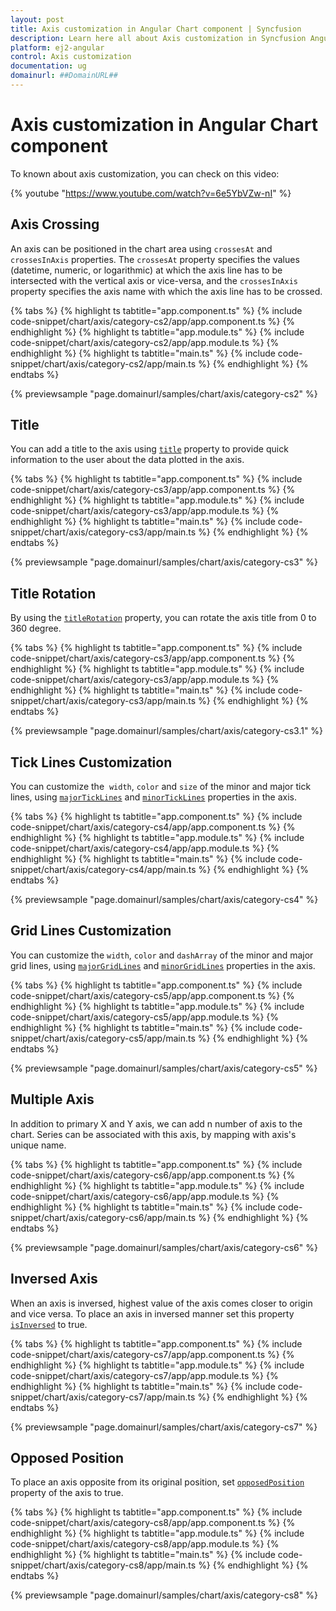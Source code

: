 ```yaml
---
layout: post
title: Axis customization in Angular Chart component | Syncfusion
description: Learn here all about Axis customization in Syncfusion Angular Chart component of Syncfusion Essential JS 2 and more.
platform: ej2-angular
control: Axis customization 
documentation: ug
domainurl: ##DomainURL##
---
```


# Axis customization in Angular Chart component

To known about axis customization, you can check on this video:

{% youtube "https://www.youtube.com/watch?v=6e5YbVZw-nI" %}

## Axis Crossing

An axis can be positioned in the chart area using `crossesAt` and `crossesInAxis` properties. The `crossesAt` property specifies the values (datetime, numeric, or logarithmic) at which the axis line has to be intersected with the vertical axis or vice-versa, and the `crossesInAxis` property specifies the axis name with which the axis line has to be crossed.

{% tabs %}
{% highlight ts tabtitle="app.component.ts" %}
{% include code-snippet/chart/axis/category-cs2/app/app.component.ts %}
{% endhighlight %}
{% highlight ts tabtitle="app.module.ts" %}
{% include code-snippet/chart/axis/category-cs2/app/app.module.ts %}
{% endhighlight %}
{% highlight ts tabtitle="main.ts" %}
{% include code-snippet/chart/axis/category-cs2/app/main.ts %}
{% endhighlight %}
{% endtabs %}
  
{% previewsample "page.domainurl/samples/chart/axis/category-cs2" %}

## Title

You can add a title to the axis using [`title`](https://ej2.syncfusion.com/angular/documentation/api/chart/axisDirective/#title) property to provide quick information to the user about the data plotted in the axis.

{% tabs %}
{% highlight ts tabtitle="app.component.ts" %}
{% include code-snippet/chart/axis/category-cs3/app/app.component.ts %}
{% endhighlight %}
{% highlight ts tabtitle="app.module.ts" %}
{% include code-snippet/chart/axis/category-cs3/app/app.module.ts %}
{% endhighlight %}
{% highlight ts tabtitle="main.ts" %}
{% include code-snippet/chart/axis/category-cs3/app/main.ts %}
{% endhighlight %}
{% endtabs %}
  
{% previewsample "page.domainurl/samples/chart/axis/category-cs3" %}

## Title Rotation

By using the [`titleRotation`](https://ej2.syncfusion.com/angular/documentation/api/chart/axis/#titlerotation) property, you can rotate the axis title from 0 to 360 degree.

{% tabs %}
{% highlight ts tabtitle="app.component.ts" %}
{% include code-snippet/chart/axis/category-cs3/app/app.component.ts %}
{% endhighlight %}
{% highlight ts tabtitle="app.module.ts" %}
{% include code-snippet/chart/axis/category-cs3/app/app.module.ts %}
{% endhighlight %}
{% highlight ts tabtitle="main.ts" %}
{% include code-snippet/chart/axis/category-cs3/app/main.ts %}
{% endhighlight %}
{% endtabs %}
  
{% previewsample "page.domainurl/samples/chart/axis/category-cs3.1" %}

## Tick Lines Customization

You can customize the  `width`, `color` and `size` of the minor and major tick lines, using [`majorTickLines`](https://ej2.syncfusion.com/angular/documentation/api/chart/axisModel/#majorticklines) and [`minorTickLines`](https://ej2.syncfusion.com/angular/documentation/api/chart/axisModel/#minorticklines) properties in the axis.

{% tabs %}
{% highlight ts tabtitle="app.component.ts" %}
{% include code-snippet/chart/axis/category-cs4/app/app.component.ts %}
{% endhighlight %}
{% highlight ts tabtitle="app.module.ts" %}
{% include code-snippet/chart/axis/category-cs4/app/app.module.ts %}
{% endhighlight %}
{% highlight ts tabtitle="main.ts" %}
{% include code-snippet/chart/axis/category-cs4/app/main.ts %}
{% endhighlight %}
{% endtabs %}
  
{% previewsample "page.domainurl/samples/chart/axis/category-cs4" %}

## Grid Lines Customization

You can customize the `width`, `color` and `dashArray` of the minor and major grid lines, using [`majorGridLines`](https://ej2.syncfusion.com/angular/documentation/api/chart/axisModel/#majorgridlines) and [`minorGridLines`](https://ej2.syncfusion.com/angular/documentation/api/chart/axisModel/#minorgridlines) properties in the axis.

{% tabs %}
{% highlight ts tabtitle="app.component.ts" %}
{% include code-snippet/chart/axis/category-cs5/app/app.component.ts %}
{% endhighlight %}
{% highlight ts tabtitle="app.module.ts" %}
{% include code-snippet/chart/axis/category-cs5/app/app.module.ts %}
{% endhighlight %}
{% highlight ts tabtitle="main.ts" %}
{% include code-snippet/chart/axis/category-cs5/app/main.ts %}
{% endhighlight %}
{% endtabs %}
  
{% previewsample "page.domainurl/samples/chart/axis/category-cs5" %}

## Multiple Axis

In addition to primary X and Y axis, we can add n number of axis to the chart. Series can be associated with this axis, by mapping with axis's unique name.

{% tabs %}
{% highlight ts tabtitle="app.component.ts" %}
{% include code-snippet/chart/axis/category-cs6/app/app.component.ts %}
{% endhighlight %}
{% highlight ts tabtitle="app.module.ts" %}
{% include code-snippet/chart/axis/category-cs6/app/app.module.ts %}
{% endhighlight %}
{% highlight ts tabtitle="main.ts" %}
{% include code-snippet/chart/axis/category-cs6/app/main.ts %}
{% endhighlight %}
{% endtabs %}
  
{% previewsample "page.domainurl/samples/chart/axis/category-cs6" %}

## Inversed Axis

<!-- markdownlint-disable MD033 -->

When an axis is inversed, highest value of the axis comes closer to origin and vice versa. To place an axis in inversed manner set this property [`isInversed`](https://ej2.syncfusion.com/angular/documentation/api/chart/axisModel/#isinversed) to true.

 {% tabs %}
{% highlight ts tabtitle="app.component.ts" %}
{% include code-snippet/chart/axis/category-cs7/app/app.component.ts %}
{% endhighlight %}
{% highlight ts tabtitle="app.module.ts" %}
{% include code-snippet/chart/axis/category-cs7/app/app.module.ts %}
{% endhighlight %}
{% highlight ts tabtitle="main.ts" %}
{% include code-snippet/chart/axis/category-cs7/app/main.ts %}
{% endhighlight %}
{% endtabs %}
  
{% previewsample "page.domainurl/samples/chart/axis/category-cs7" %}

## Opposed Position

<!-- markdownlint-disable MD012 -->
To place an axis opposite from its original position, set [`opposedPosition`](https://ej2.syncfusion.com/angular/documentation/api/chart/axisModel/#opposedposition) property of the axis to true.
<!-- markdownlint-disable MD012 -->

{% tabs %}
{% highlight ts tabtitle="app.component.ts" %}
{% include code-snippet/chart/axis/category-cs8/app/app.component.ts %}
{% endhighlight %}
{% highlight ts tabtitle="app.module.ts" %}
{% include code-snippet/chart/axis/category-cs8/app/app.module.ts %}
{% endhighlight %}
{% highlight ts tabtitle="main.ts" %}
{% include code-snippet/chart/axis/category-cs8/app/main.ts %}
{% endhighlight %}
{% endtabs %}
  
{% previewsample "page.domainurl/samples/chart/axis/category-cs8" %}


